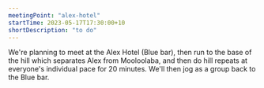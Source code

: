 ```yaml
---
meetingPoint: "alex-hotel"
startTime: 2023-05-17T17:30:00+10
shortDescription: "to do"
---
```

We're planning to meet at the Alex Hotel (Blue bar), then run to the base of the hill which separates Alex from Mooloolaba, and then do hill repeats at everyone's individual pace for 20 minutes. We'll then jog as a group back to the Blue bar.
